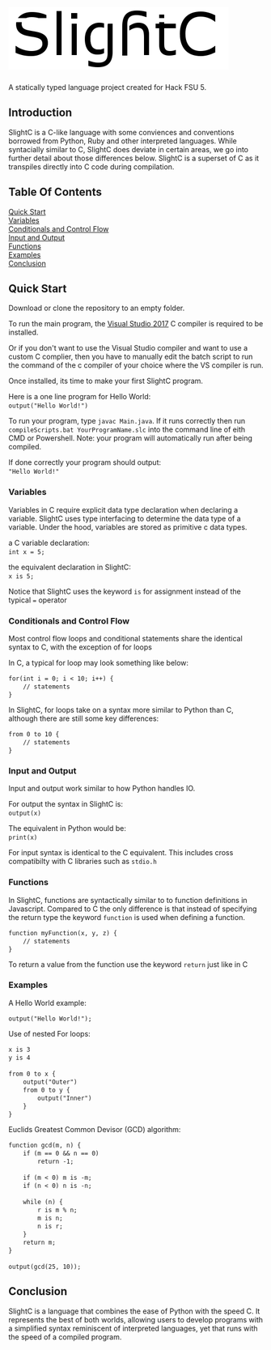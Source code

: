 #  ![SlightC](https://github.com/Pioverpie/SlightC/blob/master/images/Untitled3.png)
A statically typed language project created for Hack FSU 5.

## Introduction
SlightC is a C-like language with some conviences and conventions borrowed from Python, Ruby and other interpreted languages. While syntacially similar to C, SlightC does deviate in certain areas, we go into further detail about those differences below. SlightC is a superset of C as it transpiles directly into C code during compilation.

## Table Of Contents
[Quick Start](#quick_start)<br/>
[Variables](#variables)<br/>
[Conditionals and Control Flow](#conditionals_and_control_flow)<br/>
[Input and Output](#input_and_output)<br/>
[Functions](#functions)<br/>
[Examples](#examples)<br/>
[Conclusion](#conclusion)<br/>

## <a name="quick_start"></a>Quick Start
Download or clone the repository to an empty folder.

To run the main program, the [Visual Studio 2017](https://www.visualstudio.com/downloads/) C compiler is required to be installed.

Or if you don't want to use the Visual Studio compiler and want to use a custom C complier, then you have to manually edit the batch script to run the command of the c compiler of your choice where the VS compiler is run.

Once installed, its time to make your first SlightC program.

Here is a one line program for Hello World:<br/>
`output("Hello World!")`

To run your program, type `javac Main.java`.
If it runs correctly then run `compileScripts.bat YourProgramName.slc` into the command line of eith CMD or Powershell. Note: your program will automatically run after being compiled.

If done correctly your program should output:<br/>
`"Hello World!"`

### <a name="variables"></a>Variables
Variables in C require explicit data type declaration when declaring a variable. SlightC uses type interfacing to determine the data type of a variable. Under the hood, variables are stored as primitive c data types.

a C variable declaration:<br/>
`int x = 5;`

the equivalent declaration in SlightC:<br/>
`x is 5;`

Notice that SlightC uses the keyword `is` for assignment instead of the typical `=` operator

### <a name="conditionals_and_control_flow"></a>Conditionals and Control Flow
Most control flow loops and conditional statements share the identical syntax to C, with the exception of for loops<br/>

In C, a typical for loop may look something like below:<br/>
```
for(int i = 0; i < 10; i++) {
    // statements
}
```

In SlightC, for loops take on a syntax more similar to Python than C, although there are still some key differences:<br/>
```
from 0 to 10 {
    // statements
}
```
### <a name="input_and_output"></a>Input and Output
Input and output work similar to how Python handles IO.

For output the syntax in SlightC is:<br/>
`output(x)`

The equivalent in Python would be:<br/>
`print(x)`

For input syntax is identical to the C equivalent. This includes cross compatibilty with C libraries such as `stdio.h`

### <a name="functions"></a>Functions
In SlightC, functions are syntactically similar to to function definitions in Javascript. Compared to C the only difference is that instead of specifying the return type the keyword `function` is used when defining a function.

```
function myFunction(x, y, z) {
    // statements
}
```

To return a value from the function use the keyword `return` just like in C

### <a name="examples"></a>Examples
A Hello World example:<br/>
```
output("Hello World!");
```

Use of nested For loops:<br/>
```
x is 3
y is 4

from 0 to x {
    output("Outer")
    from 0 to y {
        output("Inner")
    }
}
```

Euclids Greatest Common Devisor (GCD) algorithm:<br/>
```
function gcd(m, n) {
    if (m == 0 && n == 0)
        return -1;

    if (m < 0) m is -m;
    if (n < 0) n is -n;

    while (n) {
        r is m % n;
        m is n;
        n is r;
    }
    return m;
}

output(gcd(25, 10));
```
## <a name="conclusion"></a>Conclusion
SlightC is a language that combines the ease of Python with the speed C. It represents the best of both worlds, allowing users to develop programs with a simplified syntax reminiscent of interpreted languages, yet that runs with the speed of a compiled program.
